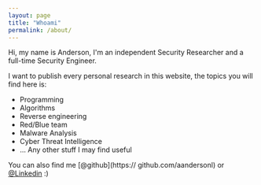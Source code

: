 ```yaml
---
layout: page
title: "Whoami"
permalink: /about/
---
```


Hi, my name is Anderson, I'm an independent Security Researcher and a full-time Security Engineer.

I want to publish every personal research in this website, the topics you will find here is:

* Programming
* Algorithms
* Reverse engineering
* Red/Blue team
* Malware Analysis
* Cyber Threat Intelligence
* ... Any other stuff I may find useful
 
You can also find me [@github](https:// github.com/aandersonl) or [@Linkedin](https://br.linkedin.com/in/anderson-leite-6886b117a) :)